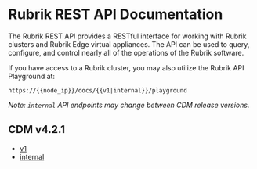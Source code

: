 # Rubrik REST API Documentation

The Rubrik REST API provides a RESTful interface for working with Rubrik clusters and Rubrik Edge virtual appliances. The API can be used to query, configure, and control nearly all of the operations of the Rubrik software.

If you have access to a Rubrik cluster, you may also utilize the Rubrik API Playground at:

`https://{{node_ip}}/docs/{{v1|internal}}/playground`

_Note: `internal` API endpoints may change between CDM release versions._


## CDM v4.2.1

* [v1](https://rubrikinc.github.io/api-doc-v1/)
* [internal](https://rubrikinc.github.io/api-doc-internal/)




